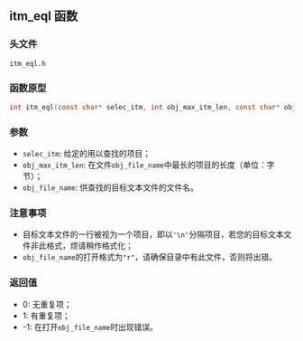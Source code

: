 ## itm_eql 函数

### 头文件

`itm_eql.h`

### 函数原型

```c
int itm_eql(const char* selec_itm, int obj_max_itm_len, const char* obj_file_name);
```

### 参数

- `selec_itm`: 给定的用以查找的项目；
- `obj_max_itm_len`: 在文件`obj_file_name`中最长的项目的长度（单位：字节）；
- `obj_file_name`: 供查找的目标文本文件的文件名。

### 注意事项

- 目标文本文件的一行被视为一个项目，即以`'\n'`分隔项目，若您的目标文本文件非此格式，烦请稍作格式化；
- `obj_file_name`的打开格式为`"r"`，请确保目录中有此文件，否则将出错。

### 返回值

- 0: 无重复项；
- 1: 有重复项；
- -1: 在打开`obj_file_name`时出现错误。

